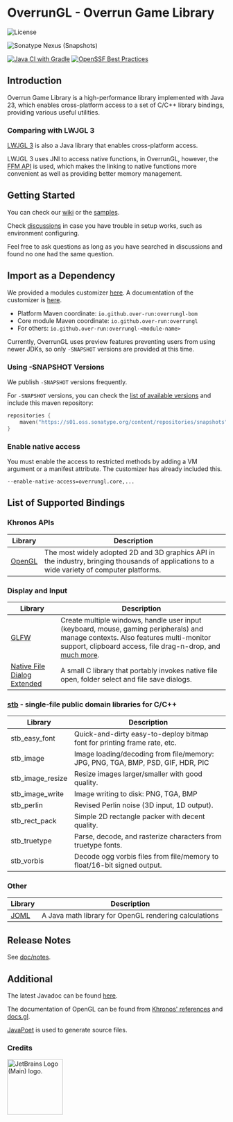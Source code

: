 # OverrunGL - Overrun Game Library

![License](https://img.shields.io/github/license/Over-Run/overrungl)

[//]: # (![Maven Central]&#40;https://img.shields.io/maven-central/v/io.github.over-run/overrungl&#41;)
![Sonatype Nexus (Snapshots)](https://img.shields.io/nexus/s/io.github.over-run/overrungl?server=https%3A%2F%2Fs01.oss.sonatype.org)

[![Java CI with Gradle](https://github.com/Over-Run/overrungl/actions/workflows/gradle.yml/badge.svg?event=push)](https://github.com/Over-Run/overrungl/actions/workflows/gradle.yml)
[![OpenSSF Best Practices](https://www.bestpractices.dev/projects/8279/badge)](https://www.bestpractices.dev/projects/8279)

## Introduction

Overrun Game Library is a high-performance library implemented with Java 23,
which enables cross-platform access to a set of C/C++ library bindings, providing various useful utilities.

### Comparing with LWJGL 3

[LWJGL 3](https://github.com/LWJGL/lwjgl3) is also a Java library that enables cross-platform access.

LWJGL 3 uses JNI to access native functions, in OverrunGL, however,
the [FFM API](https://openjdk.org/jeps/454) is used, which makes the linking to native functions more convenient
as well as providing better memory management.

## Getting Started

You can check our [wiki](https://github.com/Over-Run/overrungl/wiki) or
the [samples](modules/samples/src/test/java/overrungl/demo).

Check [discussions](https://github.com/Over-Run/overrungl/discussions) in case you have trouble in setup works, such as environment configuring.

Feel free to ask questions as long as you have searched in discussions and found no one had the same question.

## Import as a Dependency

We provided a modules customizer [here](https://over-run.github.io/overrungl-gen/).
A documentation of the customizer is [here](doc/customizer/doc_on_customizer.md).

- Platform Maven coordinate: `io.github.over-run:overrungl-bom`
- Core module Maven coordinate: `io.github.over-run:overrungl`
- For others: `io.github.over-run:overrungl-<module-name>`

Currently, OverrunGL uses preview features preventing users from using newer JDKs,
so only `-SNAPSHOT` versions are provided at this time.

### Using -SNAPSHOT Versions

We publish `-SNAPSHOT` versions frequently.

For `-SNAPSHOT` versions, you can check
the [list of available versions](https://s01.oss.sonatype.org/content/repositories/snapshots/io/github/over-run/overrungl/maven-metadata.xml)
and include this maven repository:

```kotlin
repositories {
    maven("https://s01.oss.sonatype.org/content/repositories/snapshots")
}
```

### Enable native access

You must enable the access to restricted methods by adding a VM argument or a manifest attribute.
The customizer has already included this.

```
--enable-native-access=overrungl.core,...
```

## List of Supported Bindings

### Khronos APIs

| Library                                   | Description                                                                                                                                 |
|-------------------------------------------|---------------------------------------------------------------------------------------------------------------------------------------------|
| [OpenGL](https://www.khronos.org/opengl/) | The most widely adopted 2D and 3D graphics API in the industry, bringing thousands of applications to a wide variety of computer platforms. |

### Display and Input

| Library                                                                          | Description                                                                                                                                                                                                                                |
|----------------------------------------------------------------------------------|--------------------------------------------------------------------------------------------------------------------------------------------------------------------------------------------------------------------------------------------|
| [GLFW](http://www.glfw.org/)                                                     | Create multiple windows, handle user input (keyboard, mouse, gaming peripherals) and manage contexts. Also features multi-monitor support, clipboard access, file drag-n-drop, and [much more](http://www.glfw.org/docs/latest/news.html). |
| [Native File Dialog Extended](https://github.com/btzy/nativefiledialog-extended) | A small C library that portably invokes native file open, folder select and file save dialogs.                                                                                                                                             |

### [stb](https://github.com/nothings/stb) - single-file public domain libraries for C/C++

| Library          | Description                                                                     |
|------------------|---------------------------------------------------------------------------------|
| stb_easy_font    | Quick-and-dirty easy-to-deploy bitmap font for printing frame rate, etc.        |
| stb_image        | Image loading/decoding from file/memory: JPG, PNG, TGA, BMP, PSD, GIF, HDR, PIC |
| stb_image_resize | Resize images larger/smaller with good quality.                                 |
| stb_image_write  | Image writing to disk: PNG, TGA, BMP                                            |
| stb_perlin       | Revised Perlin noise (3D input, 1D output).                                     |
| stb_rect_pack    | Simple 2D rectangle packer with decent quality.                                 |
| stb_truetype     | Parse, decode, and rasterize characters from truetype fonts.                    |
| stb_vorbis       | Decode ogg vorbis files from file/memory to float/16-bit signed output.         |

### Other

| Library                                 | Description                                           |
|-----------------------------------------|-------------------------------------------------------|
| [JOML](https://github.com/JOML-CI/JOML) | A Java math library for OpenGL rendering calculations |

## Release Notes

See [doc/notes](doc/notes/README.md).

## Additional

The latest Javadoc can be found [here](https://over-run.github.io/overrungl/).

The documentation of OpenGL can be found from [Khronos' references](https://registry.khronos.org/OpenGL-Refpages/gl4/) and [docs.gl](https://docs.gl/).

[JavaPoet](https://github.com/palantir/javapoet) is used to generate source files.

### Credits

[<img src="https://resources.jetbrains.com/storage/products/company/brand/logos/jb_beam.png" alt="JetBrains Logo (Main) logo." width="128" height="128">](https://jb.gg/OpenSourceSupport)

